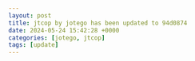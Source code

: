 ```yaml
---
layout: post
title: jtcop by jotego has been updated to 94d0874
date: 2024-05-24 15:42:28 +0000
categories: [jotego, jtcop]
tags: [update]
---
```



